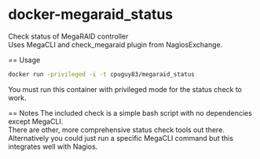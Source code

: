 docker-megaraid_status
======================

Check status of MegaRAID controller<br />
Uses MegaCLI and check_megaraid plugin from NagiosExchange.

== Usage
```bash
docker run -privileged -i -t cpuguy83/megaraid_status
```

You must run this container with privileged mode for the status check to work.


== Notes
The included check is a simple bash script with no dependencies except MegaCLI.<br />
There are other, more comprehensive status check tools out there.<br />
Alternatively you could just run a specific MegaCLI command but this integrates well with Nagios.
